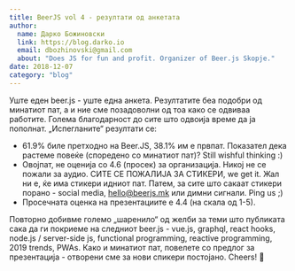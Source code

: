 ```yaml
---
title: BeerJS vol 4 - резултати од анкетата
author:
  name: Дарко Божиновски
  link: https://blog.darko.io
  email: dbozhinovski@gmail.com
  about: "Does JS for fun and profit. Organizer of Beer.js Skopje."
date: 2018-12-07
category: "blog"
---
```


Уште еден beer.js - уште една анкета. Резултатите беа подобри од минатиот пат, а и ние сме позадоволни од тоа како се одвиваа работите. Голема благодарност
до сите што одвоија време да ја пополнат. „Испегланите“ резултати се:

- 61.9% биле претходно на Beer.JS, 38.1% им е првпат. Показател дека растеме повеќе (споредено со минатиот пат)? Still wishful thinking :)
- Овојпат, не оценија со 4.6 (просек) за организација. Никој не се пожали за аудио. СИТЕ СЕ ПОЖАЛИЈА ЗА СТИКЕРИ, we get it. Жал ни е, ќе има стикери идниот пат. Патем, за сите што сакаат стикери порано - social media, hello@beerjs.mk или димни сигнали. Ping us ;)
- Просечната оценка на презентациите е 4.4 (на скала од 1-5).

Повторно добивме големо „шаренило“ од желби за теми што публиката сака да ги покриеме на следниот beer.js - vue.js, graphql, react hooks, node.js / server-side js, functional programming, reactive programming, 2019 trends, PWAs. Како и минатиот пат, повелете со предлог за презентација - отворени сме за нови спикери постојано. Cheers! 🍺
